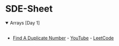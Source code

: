 # SDE-Sheet
<details open>
<summary> Arrays [Day 1] </summary>
<br>
 
  
- [Find A Duplicate Number](https://github.com/Rohithkakarla/SDE/blob/master/01-Arrays/01-FindDuplicate.md) - [YouTube](https://youtu.be/32Ll35mhWg0) - [LeetCode](https://leetcode.com/problems/find-the-duplicate-number/)
  
  
</details>
